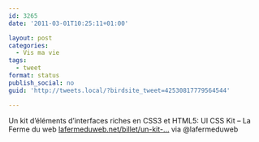 ```yaml
---
id: 3265
date: '2011-03-01T10:25:11+01:00'

layout: post
categories:
  - Vis ma vie
tags:
  - tweet
format: status
publish_social: no
guid: 'http://tweets.local/?birdsite_tweet=42530817779564544'

---
```


Un kit d’éléments d’interfaces riches en CSS3 et HTML5: UI CSS Kit – La Ferme du web [lafermeduweb.net/billet/un-kit-…](http://www.lafermeduweb.net/billet/un-kit-d-elements-d-interfaces-riches-en-css3-et-html5-ui-css-kit-1054.html) via @lafermeduweb